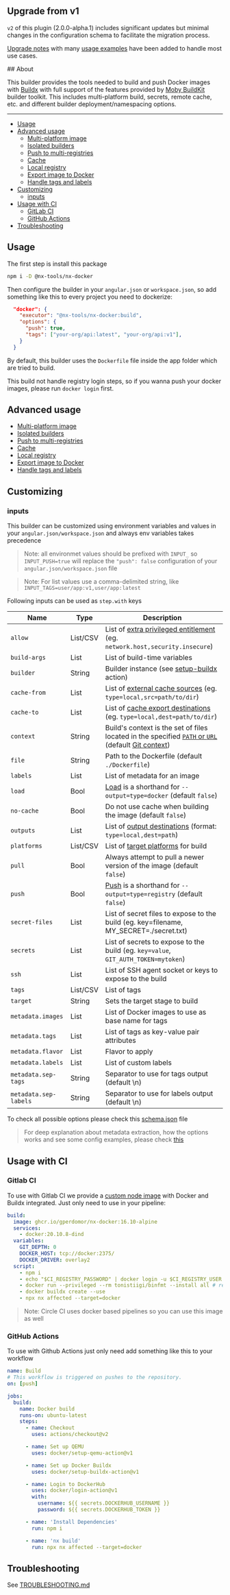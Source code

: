 ## Upgrade from v1

`v2` of this plugin (2.0.0-alpha.1) includes significant updates but minimal changes in the configuration schema to facilitate the migration process.

[Upgrade notes](UPGRADE.md) with many [usage examples](#advanced-usage) have been added to handle most use cases.

## About

This builder provides the tools needed to build and push Docker images with [Buildx](https://github.com/docker/buildx) with full support of the
features provided by [Moby BuildKit](https://github.com/moby/buildkit) builder toolkit. This includes multi-platform
build, secrets, remote cache, etc. and different builder deployment/namespacing options.

---

- [Usage](#usage)
- [Advanced usage](#advanced-usage)
  - [Multi-platform image](docs/advanced/multi-platform.md)
  - [Isolated builders](docs/advanced/isolated-builders.md)
  - [Push to multi-registries](docs/advanced/push-multi-registries.md)
  - [Cache](docs/advanced/cache.md)
  - [Local registry](docs/advanced/local-registry.md)
  - [Export image to Docker](docs/advanced/export-docker.md)
  - [Handle tags and labels](docs/advanced/tags-labels.md)
- [Customizing](#customizing)
  - [inputs](#inputs)
- [Usage with CI](#usage-with-ci)
  - [GitLab CI](#gitlab-ci)
  - [GitHub Actions](#github-actions)
- [Troubleshooting](#troubleshooting)

## Usage

The first step is install this package

```bash
npm i -D @nx-tools/nx-docker
```

Then configure the builder in your `angular.json` or `workspace.json`, so add something like this to every project you need to dockerize:

```json
  "docker": {
    "executor": "@nx-tools/nx-docker:build",
    "options": {
      "push": true,
      "tags": ["your-org/api:latest", "your-org/api:v1"],
    }
  }
```

By default, this builder uses the `Dockerfile` file inside the app folder which are tried to build.

This build not handle registry login steps, so if you wanna push your docker images, please run `docker login` first.

## Advanced usage

- [Multi-platform image](docs/advanced/multi-platform.md)
- [Isolated builders](docs/advanced/isolated-builders.md)
- [Push to multi-registries](docs/advanced/push-multi-registries.md)
- [Cache](docs/advanced/cache.md)
- [Local registry](docs/advanced/local-registry.md)
- [Export image to Docker](docs/advanced/export-docker.md)
- [Handle tags and labels](docs/advanced/tags-labels.md)

## Customizing

### inputs

This builder can be customized using environment variables and values in your `angular.json/workspace.json` and always env variables takes precedence

> Note: all environmet values should be prefixed with `INPUT_` so `INPUT_PUSH=true` will replace the `"push": false` configuration of your `angular.json/workspace.json` file

> Note: For list values use a comma-delimited string, like `INPUT_TAGS=user/app:v1,user/app:latest`

Following inputs can be used as `step.with` keys

| Name                  | Type     | Description                                                                                                                                                                       |
| --------------------- | -------- | --------------------------------------------------------------------------------------------------------------------------------------------------------------------------------- |
| `allow`               | List/CSV | List of [extra privileged entitlement](https://github.com/docker/buildx#--allowentitlement) (eg. `network.host,security.insecure`)                                                |
| `build-args`          | List     | List of build-time variables                                                                                                                                                      |
| `builder`             | String   | Builder instance (see [setup-buildx](https://github.com/docker/setup-buildx-action) action)                                                                                       |
| `cache-from`          | List     | List of [external cache sources](https://github.com/docker/buildx#--cache-fromnametypetypekeyvalue) (eg. `type=local,src=path/to/dir`)                                            |
| `cache-to`            | List     | List of [cache export destinations](https://github.com/docker/buildx#--cache-tonametypetypekeyvalue) (eg. `type=local,dest=path/to/dir`)                                          |
| `context`             | String   | Build's context is the set of files located in the specified [`PATH` or `URL`](https://docs.docker.com/engine/reference/commandline/build/) (default [Git context](#git-context)) |
| `file`                | String   | Path to the Dockerfile (default `./Dockerfile`)                                                                                                                                   |
| `labels`              | List     | List of metadata for an image                                                                                                                                                     |
| `load`                | Bool     | [Load](https://github.com/docker/buildx#--load) is a shorthand for `--output=type=docker` (default `false`)                                                                       |
| `no-cache`            | Bool     | Do not use cache when building the image (default `false`)                                                                                                                        |
| `outputs`             | List     | List of [output destinations](https://github.com/docker/buildx#-o---outputpath-typetypekeyvalue) (format: `type=local,dest=path`)                                                 |
| `platforms`           | List/CSV | List of [target platforms](https://github.com/docker/buildx#---platformvaluevalue) for build                                                                                      |
| `pull`                | Bool     | Always attempt to pull a newer version of the image (default `false`)                                                                                                             |
| `push`                | Bool     | [Push](https://github.com/docker/buildx#--push) is a shorthand for `--output=type=registry` (default `false`)                                                                     |
| `secret-files`        | List     | List of secret files to expose to the build (eg. key=filename, MY_SECRET=./secret.txt)                                                                                            |
| `secrets`             | List     | List of secrets to expose to the build (eg. `key=value`, `GIT_AUTH_TOKEN=mytoken`)                                                                                                |
| `ssh`                 | List     | List of SSH agent socket or keys to expose to the build                                                                                                                           |
| `tags`                | List/CSV | List of tags                                                                                                                                                                      |
| `target`              | String   | Sets the target stage to build                                                                                                                                                    |
| `metadata.images`     | List     | List of Docker images to use as base name for tags                                                                                                                                |
| `metadata.tags`       | List     | List of tags as key-value pair attributes                                                                                                                                         |
| `metadata.flavor`     | List     | Flavor to apply                                                                                                                                                                   |
| `metadata.labels`     | List     | List of custom labels                                                                                                                                                             |
| `metadata.sep-tags`   | String   | Separator to use for tags output (default \n)                                                                                                                                     |
| `metadata.sep-labels` | String   | Separator to use for labels output (default \n)                                                                                                                                   |

To check all possible options please check this [schema.json](src/builders/nx-docker/schema.json) file

> For deep explanation about metadata extraction, how the options works and see some config examples, please check [this](https://github.com/crazy-max/ghaction-docker-meta)

## Usage with CI

### Gitlab CI

To use with Gitlab CI we provide a [custom node image](https://github.com/users/gperdomor/packages/container/package/nx-docker) with Docker and Buildx integrated. Just only need to use in your pipeline:

```yml
build:
  image: ghcr.io/gperdomor/nx-docker:16.10-alpine
  services:
    - docker:20.10.8-dind
  variables:
    GIT_DEPTH: 0
    DOCKER_HOST: tcp://docker:2375/
    DOCKER_DRIVER: overlay2
  script:
    - npm i
    - echo "$CI_REGISTRY_PASSWORD" | docker login -u $CI_REGISTRY_USER --password-stdin $CI_REGISTRY
    - docker run --privileged --rm tonistiigi/binfmt --install all # required for multi-platform build
    - docker buildx create --use
    - npx nx affected --target=docker
```

> Note: Circle CI uses docker based pipelines so you can use this image as well

### GitHub Actions

To use with Github Actions just only need add something like this to your workflow

```yml
name: Build
# This workflow is triggered on pushes to the repository.
on: [push]

jobs:
  build:
    name: Docker build
    runs-on: ubuntu-latest
    steps:
      - name: Checkout
        uses: actions/checkout@v2

      - name: Set up QEMU
        uses: docker/setup-qemu-action@v1

      - name: Set up Docker Buildx
        uses: docker/setup-buildx-action@v1

      - name: Login to DockerHub
        uses: docker/login-action@v1
        with:
          username: ${{ secrets.DOCKERHUB_USERNAME }}
          password: ${{ secrets.DOCKERHUB_TOKEN }}

      - name: 'Install Dependencies'
        run: npm i

      - name: 'nx build'
        run: npx nx affected --target=docker
```

## Troubleshooting

See [TROUBLESHOOTING.md](TROUBLESHOOTING.md)
